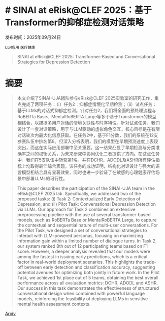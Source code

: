 # # SINAI at eRisk@CLEF 2025：基于Transformer的抑郁症检测对话策略

发布时间：2025年09月24日

`LLM应用` `医疗健康`

> SINAI at eRisk@CLEF 2025: Transformer-Based and Conversational Strategies for Depression Detection

# 摘要

> 本文介绍了SINAI-UJA团队参与eRisk@CLEF 2025实验室的研究工作，重点完成了两项任务：（i）任务2：抑郁症情境化早期检测；（ii）试点任务：基于LLMs的对话式抑郁症检测。针对任务2，我们将全面的预处理流程与RoBERTa Base、MentalRoBERTA Large等多个基于Transformer的模型相结合，以捕捉多用户对话的情境关联性与时序特性。针对试点任务，我们设计了一套对话策略，用于与LLM驱动的虚拟角色交互，核心目标是在有限对话轮次内最大化信息获取。在任务2中，基于F1分数，我们的系统在12支参赛队伍中排名第8。但深入分析表明，我们的模型在早期预测速度上表现突出，而这在实际应用部署中至关重要。这一结果凸显了早期检测与分类准确率之间的权衡关系，为未来研究中协同优化二者提供了方向。在试点任务中，我们在5支队伍中斩获第1名，并在DCHR、ADODL及ASHR所有评估指标上均取得最佳综合表现。该任务的成功证明，结构化对话设计与强大的语言模型相结合具有显著效果，同时也进一步验证了在敏感的心理健康评估场景中部署LLMs的可行性。

> This paper describes the participation of the SINAI-UJA team in the eRisk@CLEF 2025 lab. Specifically, we addressed two of the proposed tasks: (i) Task 2: Contextualized Early Detection of Depression, and (ii) Pilot Task: Conversational Depression Detection via LLMs. Our approach for Task 2 combines an extensive preprocessing pipeline with the use of several transformer-based models, such as RoBERTa Base or MentalRoBERTA Large, to capture the contextual and sequential nature of multi-user conversations. For the Pilot Task, we designed a set of conversational strategies to interact with LLM-powered personas, focusing on maximizing information gain within a limited number of dialogue turns. In Task 2, our system ranked 8th out of 12 participating teams based on F1 score. However, a deeper analysis revealed that our models were among the fastest in issuing early predictions, which is a critical factor in real-world deployment scenarios. This highlights the trade-off between early detection and classification accuracy, suggesting potential avenues for optimizing both jointly in future work. In the Pilot Task, we achieved 1st place out of 5 teams, obtaining the best overall performance across all evaluation metrics: DCHR, ADODL and ASHR. Our success in this task demonstrates the effectiveness of structured conversational design when combined with powerful language models, reinforcing the feasibility of deploying LLMs in sensitive mental health assessment contexts.

[Arxiv](https://arxiv.org/abs/2509.19861)